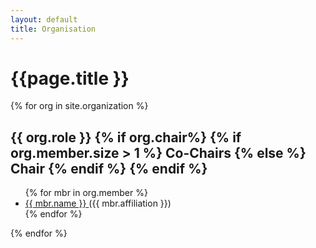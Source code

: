 ```yaml
---
layout: default
title: Organisation
---
```


<h1 class="display-5 mb-4">
    {{page.title }}
</h1>

{% for org in site.organization %}
<h2 class="organization">
  {{ org.role }}
  {% if org.chair%}
    {% if org.member.size > 1 %}
      Co-Chairs
    {% else %}
      Chair
    {% endif %}
  {% endif %}
</h2>
<ul class="organization">
  {% for mbr in org.member %}
  <li>
    <a href="{{ mbr.url }}">
      {{ mbr.name }}
    </a>
    ({{ mbr.affiliation }})
  </li>
  {% endfor %}
</ul>
{% endfor %}